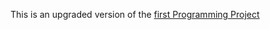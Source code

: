This is an upgraded version of the [first Programming Project](https://github.com/denisghera/Programming-Project)
